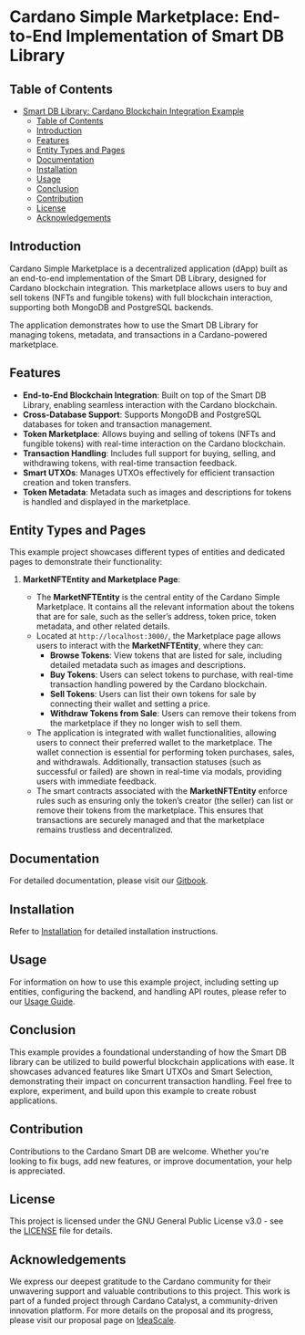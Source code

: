 # Cardano Simple Marketplace: End-to-End Implementation of Smart DB Library

## Table of Contents

- [Smart DB Library: Cardano Blockchain Integration Example](#smart-db-library-cardano-blockchain-integration-example)
  - [Table of Contents](#table-of-contents)
  - [Introduction](#introduction)
  - [Features](#features)
  - [Entity Types and Pages](#entity-types-and-pages)
  - [Documentation](#documentation)
  - [Installation](#installation)
  - [Usage](#usage)
  - [Conclusion](#conclusion)
  - [Contribution](#contribution)
  - [License](#license)
  - [Acknowledgements](#acknowledgements)

## Introduction

Cardano Simple Marketplace is a decentralized application (dApp) built as an
end-to-end implementation of the Smart DB Library, designed for Cardano
blockchain integration. This marketplace allows users to buy and sell tokens
(NFTs and fungible tokens) with full blockchain interaction, supporting both
MongoDB and PostgreSQL backends.

The application demonstrates how to use the Smart DB Library for managing
tokens, metadata, and transactions in a Cardano-powered marketplace.

## Features

- **End-to-End Blockchain Integration**: Built on top of the Smart DB Library,
  enabling seamless interaction with the Cardano blockchain.
- **Cross-Database Support**: Supports MongoDB and PostgreSQL databases for
  token and transaction management.
- **Token Marketplace**: Allows buying and selling of tokens (NFTs and fungible
  tokens) with real-time interaction on the Cardano blockchain.
- **Transaction Handling**: Includes full support for buying, selling, and
  withdrawing tokens, with real-time transaction feedback.
- **Smart UTXOs**: Manages UTXOs effectively for efficient transaction creation
  and token transfers.
- **Token Metadata**: Metadata such as images and descriptions for tokens is
  handled and displayed in the marketplace.

## Entity Types and Pages

This example project showcases different types of entities and dedicated pages
to demonstrate their functionality:

1. **MarketNFTEntity and Marketplace Page**:

   - The **MarketNFTEntity** is the central entity of the Cardano Simple
     Marketplace. It contains all the relevant information about the tokens that
     are for sale, such as the seller’s address, token price, token metadata,
     and other related details.
   - Located at `http://localhost:3000/`, the Marketplace page allows users to
     interact with the **MarketNFTEntity**, where they can:
     - **Browse Tokens**: View tokens that are listed for sale, including
       detailed metadata such as images and descriptions.
     - **Buy Tokens**: Users can select tokens to purchase, with real-time
       transaction handling powered by the Cardano blockchain.
     - **Sell Tokens**: Users can list their own tokens for sale by connecting
       their wallet and setting a price.
     - **Withdraw Tokens from Sale**: Users can remove their tokens from the
       marketplace if they no longer wish to sell them.
   - The application is integrated with wallet functionalities, allowing users
     to connect their preferred wallet to the marketplace. The wallet connection
     is essential for performing token purchases, sales, and withdrawals.
     Additionally, transaction statuses (such as successful or failed) are shown
     in real-time via modals, providing users with immediate feedback.
   - The smart contracts associated with the **MarketNFTEntity** enforce rules
     such as ensuring only the token’s creator (the seller) can list or remove
     their tokens from the marketplace. This ensures that transactions are
     securely managed and that the marketplace remains trustless and
     decentralized.

## Documentation

For detailed documentation, please visit our
[Gitbook](https://protofire-docs.gitbook.io/cardano-simple-marketplace/).

## Installation

Refer to [Installation](docs/installation.md) for detailed installation
instructions.

## Usage

For information on how to use this example project, including setting up
entities, configuring the backend, and handling API routes, please refer to our
[Usage Guide](docs/usage.md).


## Conclusion

This example provides a foundational understanding of how the Smart DB library
can be utilized to build powerful blockchain applications with ease. It
showcases advanced features like Smart UTXOs and Smart Selection, demonstrating
their impact on concurrent transaction handling. Feel free to explore,
experiment, and build upon this example to create robust applications.

## Contribution

Contributions to the Cardano Smart DB are welcome. Whether you're looking to fix
bugs, add new features, or improve documentation, your help is appreciated.

## License

This project is licensed under the GNU General Public License v3.0 - see the
[LICENSE](LICENSE) file for details.

## Acknowledgements

We express our deepest gratitude to the Cardano community for their unwavering
support and valuable contributions to this project. This work is part of a
funded project through Cardano Catalyst, a community-driven innovation platform.
For more details on the proposal and its progress, please visit our proposal
page on [IdeaScale](https://cardano.ideascale.com/c/idea/110478).
